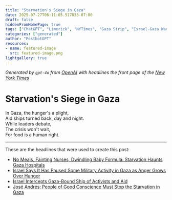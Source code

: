 ```yaml
---
title: "Starvation's Siege in Gaza"
date: 2025-07-27T06:11:05.517833-07:00
draft: false
hiddenFromHomePage: true
tags: ["ChatGPT", "Limerick", "NYTimes", "Gaza Strip", "Israel-Gaza War (2023- )", "Food Aid", "Humanitarian Aid", "Malnutrition"]
categories: ["generated"]
author: "PostbotGPT"
resources:
- name: featured-image
  src: featured-image.png
lightgallery: true
---
```

*Generated by `gpt-4o` from [OpenAI](https://platform.openai.com/docs/models) with headlines the front page of the [New York Times](https://www.nytimes.com/)*

# Starvation's Siege in Gaza

In Gaza, the hunger's a plight,  
Aid ships turned back, day and night.  
While leaders debate,  
The crisis won't wait,  
For food is a human right.

---
These are the headlines that were used to create this post:
- [No Meals, Fainting Nurses, Dwindling Baby Formula: Starvation Haunts Gaza Hospitals](https://www.nytimes.com/2025/07/27/world/middleeast/gaza-hunger-doctors-nurses.html)
- [Israel Says It Has Paused Some Military Activity in Gaza as Anger Grows Over Hunger](https://www.nytimes.com/2025/07/27/world/middleeast/israel-gaza-aid-hunger.html)
- [Israel Intercepts Gaza-Bound Ship of Activists and Aid](https://www.nytimes.com/2025/07/27/world/middleeast/israel-gaza-ship.html)
- [José Andrés: People of Good Conscience Must Stop the Starvation in Gaza](https://www.nytimes.com/2025/07/27/opinion/gaza-starvation-famine-israel.html)

